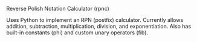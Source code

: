 Reverse Polish Notation Calculator (rpnc)

Uses Python to implement an RPN (postfix) calculator.
Currently allows addition, subtraction, multiplication, division, and exponentiation.
Also has built-in constants (phi) and custom unary operators (fib).
